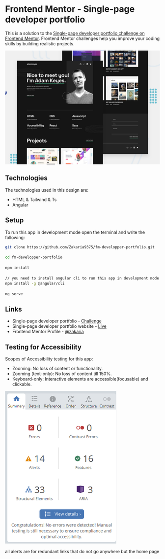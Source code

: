# Frontend Mentor - Single-page developer portfolio

This is a solution to the [Single-page developer portfolio challenge on Frontend Mentor](https://www.frontendmentor.io/challenges/singlepage-developer-portfolio-bBVj2ZPi-x). Frontend Mentor challenges help you improve your coding skills by building realistic projects.  

![Design preview](./src/assets/preview.jpg)

## Technologies

The technologies used in this design are:

* HTML & Tailwind & Ts
* Angular

## Setup

To run this app in development mode open the terminal and write the following:

```sh  
git clone https://github.com/Zakaria9375/fm-developper-portfolio.git 

cd fm-developper-portfolio  

npm install 
 
// you need to install angular cli to run this app in development mode
npm install -g @angular/cli

ng serve
```

## Links

* Single-page developer portfolio - [Challenge](https://www.frontendmentor.io/challenges/singlepage-developer-portfolio-bBVj2ZPi-x)  
* Single-page developer portfolio website - [Live](https://za-developper-portfolio.netlify.app/)  
* Frontend Mentor Profile - [@zakaria](https://www.frontendmentor.io/profile/Zakaria9375)

## Testing for Accessibility

Scopes of Accessibility testing for this app:  

* Zooming: No loss of content or functionality.
* Zooming (text-only): No loss of content till 150%.
* Keyboard-only: Interactive elements are accessible(focusable) and clickable.

![Accessibility test](./src/assets/access.png)

all alerts are for redundant links that do not go anywhere but the home page
